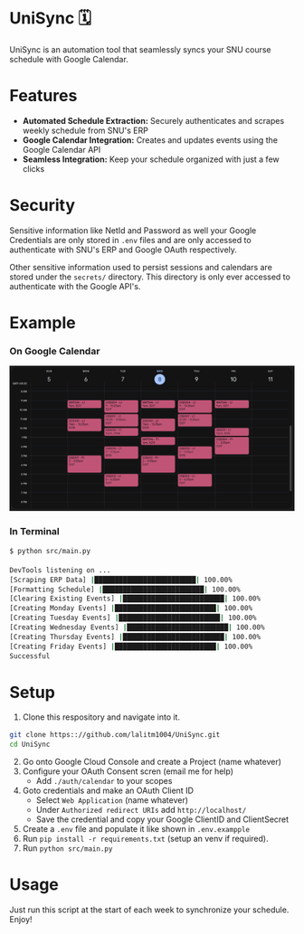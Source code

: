 # UniSync 🗓️

UniSync is an automation tool that seamlessly syncs your SNU course schedule with Google Calendar.

# Features
- **Automated Schedule Extraction:** Securely authenticates and scrapes weekly schedule from SNU's ERP
- **Google Calendar Integration:** Creates and updates events using the Google Calendar API
- **Seamless Integration:** Keep your schedule organized with just a few clicks

# Security
Sensitive information like NetId and Password as well your Google Credentials are only stored in `.env` files and are only accessed to authenticate with SNU's ERP and Google OAuth respectively.

Other sensitive information used to persist sessions and calendars are stored under the `secrets/` directory. This directory is only ever accessed to authenticate with the Google API's.

# Example
### On Google Calendar
![Google Caledar Example](assets/gcal.png)

### In Terminal
```bash
$ python src/main.py

DevTools listening on ...
[Scraping ERP Data] |█████████████████████████| 100.00%
[Formatting Schedule] |█████████████████████████| 100.00%
[Clearing Existing Events] |█████████████████████████| 100.00%
[Creating Monday Events] |█████████████████████████| 100.00%
[Creating Tuesday Events] |█████████████████████████| 100.00%
[Creating Wednesday Events] |█████████████████████████| 100.00%
[Creating Thursday Events] |█████████████████████████| 100.00%
[Creating Friday Events] |█████████████████████████| 100.00%
Successful
```

# Setup
1. Clone this respository and navigate into it.
```bash
git clone https:://github.com/lalitm1004/UniSync.git
cd UniSync
```
2. Go onto Google Cloud Console and create a Project (name whatever)
3. Configure your OAuth Consent scren (email me for help)
    - Add `./auth/calendar` to your scopes
4. Goto credentials and make an OAuth Client ID
    - Select `Web Application` (name whatever)
    - Under `Authorized redirect URIs` add `http://localhost/`
    - Save the credential and copy your Google ClientID and ClientSecret
5. Create a `.env` file and populate it like shown in `.env.exampple`
6. Run `pip install -r requirements.txt` (setup an venv if required).
7. Run `python src/main.py`

# Usage
Just run this script at the start of each week to synchronize your schedule. Enjoy!
